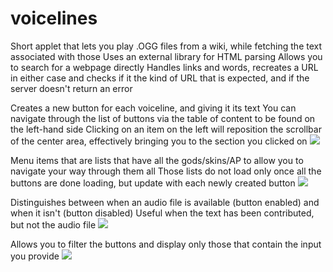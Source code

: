 # voicelines

Short applet that lets you play .OGG files from a wiki, while fetching the text associated with those
Uses an external library for HTML parsing
Allows you to search for a webpage directly
Handles links and words, recreates a URL in either case and checks if it the kind of URL that is expected, and if the server doesn't return an error

Creates a new button for each voiceline, and giving it its text
You can navigate through the list of buttons via the table of content to be found on the left-hand side
Clicking on an item on the left will reposition the scrollbar of the center area, effectively bringing you to the section you clicked on
![](https://i.ibb.co/NYXMcYK/photo5764873721268515972.jpg)

Menu items that are lists that have all the gods/skins/AP to allow you to navigate your way through them all
Those lists do not load only once all the buttons are done loading, but update with each newly created button
![](https://i.ibb.co/dmZk0ZG/photo5764873721268515983.jpg)

Distinguishes between when an audio file is available (button enabled) and when it isn't (button disabled)
Useful when the text has been contributed, but not the audio file
![](https://i.ibb.co/CsnXqCJ/photo5764873721268515974.jpg)

Allows you to filter the buttons and display only those that contain the input you provide
![](https://i.ibb.co/yfTzF6q/photo5764873721268515973.jpg)
